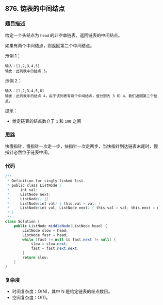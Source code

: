 ## 876. 链表的中间结点

### 题目描述

给定一个头结点为 `head` 的非空单链表，返回链表的中间结点。

如果有两个中间结点，则返回第二个中间结点。

示例 1：

~~~
输入：[1,2,3,4,5]
输出：此列表中的结点 3。
~~~

示例 2：

~~~
输入：[1,2,3,4,5,6]
输出：此列表中的结点 4，由于该列表有两个中间结点，值分别为 3 和 4，我们返回第二个结点。
~~~

提示：

- 给定链表的结点数介于 `1` 和 `100` 之间



### 思路

快慢指针，慢指针一次走一步，快指针一次走两步，当快指针到达链表末尾时，慢指针必然位于链表中间。



### 代码

~~~java
/**
 * Definition for singly-linked list.
 * public class ListNode {
 *     int val;
 *     ListNode next;
 *     ListNode() {}
 *     ListNode(int val) { this.val = val; }
 *     ListNode(int val, ListNode next) { this.val = val; this.next = next; }
 * }
 */
class Solution {
    public ListNode middleNode(ListNode head) {
        ListNode slow = head;
        ListNode fast = head;
        while (fast != null && fast.next != null) {
            slow = slow.next;
            fast = fast.next.next;
        }
        return slow;
    }
}
~~~



### 复杂度

- 时间复杂度：O(N)，其中 N 是给定链表的结点数目。
- 空间复杂度：O(1)。